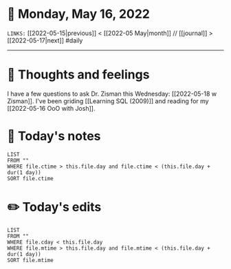 # 📅 Monday, May 16, 2022
`LINKS:` [[2022-05-15|previous]] < [[2022-05 May|month]] // [[journal]] > [[2022-05-17|next]] 
#daily

---
# 💭 Thoughts and feelings
I have a few questions to ask Dr. Zisman this Wednesday: [[2022-05-18 w Zisman]]. I've been griding [[Learning SQL (2009)]] and reading for my [[2022-05-16 OoO with Josh]]. 

# 📝 Today's notes
```dataview
LIST 
FROM ""
WHERE file.ctime > this.file.day and file.ctime < (this.file.day + dur(1 day))
SORT file.ctime
```
# ✏️ Today's edits
```dataview
LIST
FROM ""
WHERE file.cday < this.file.day
WHERE file.mtime > this.file.day and file.mtime < (this.file.day + dur(1 day))
SORT file.mtime
```